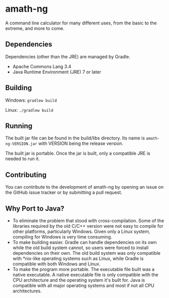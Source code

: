 # amath-ng
A command line calculator for many different uses, from the basic to the extreme, and more to come.

## Dependencies

Dependencies (other than the JRE) are managed by Gradle.

+ Apache Commons Lang 3.4
+ Java Runtime Environment (JRE) 7 or later

## Building

Windows: `gradlew build`

Linux: `./gradlew build`

## Running

The built jar file can be found in the build/libs directory. Its name is `amath-ng-VERSION.jar` with VERSION being the release version.

The built jar is portable. Once the jar is built, only a compatible JRE is needed to run it.

## Contributing

You can contribute to the development of amath-ng by opening an issue on the GitHub issue tracker or by submitting a pull request.

## Why Port to Java?

+ To eliminate the problem that stood with cross-compilation. Some of the libraries required by the old C/C++ version were not easy to compile for other platforms, particularly Windows. Given only a Linux system, compiling for Windows is very time consuming.
+ To make building easier. Gradle can handle dependencies on its own while the old build system cannot, so users were forced to install dependencies on their own. The old build system was only compatible with \*nix-like operating systems such as Linux, while Gradle is compatible with both Windows and Linux.
+ To make the program more portable. The executable file built was a native executable. A native executable file is only compatible with the CPU architecture and the operating system it's built for. Java is compatible with all major operating systems and most if not all CPU architectures.

